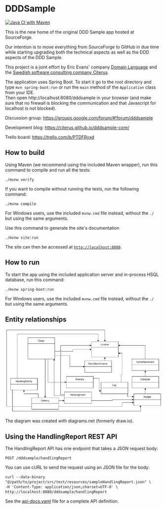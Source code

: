 # DDDSample
[![Java CI with Maven](https://github.com/citerus/dddsample-core/actions/workflows/pipeline.yml/badge.svg)](https://github.com/citerus/dddsample-core/actions/workflows/pipeline.yml)

This is the new home of the original DDD Sample app hosted at SourceForge. 

Our intention is to move everything from SourceForge to GitHub in due time while starting upgrading both the technical aspects as well as the DDD aspects of the DDD Sample.

This project is a joint effort by Eric Evans' company [Domain Language](https://www.domainlanguage.com/) and the [Swedish software consulting company Citerus](https://www.citerus.se/).

The application uses Spring Boot. To start it go to the root directory and type `mvn spring-boot:run` or run the `main` method of the `Application` class from your IDE.  
Then open http://localhost:8080/dddsample in your browser (and make sure that no firewall is blocking the communication and that Javascript for localhost is not blocked).

Discussion group: https://groups.google.com/forum/#!forum/dddsample

Development blog: https://citerus.github.io/dddsample-core/

Trello board: https://trello.com/b/PTDFRyxd

## How to build

Using Maven (we recommend using the included Maven wrapper), run this command to compile and run all the tests:

    ./mvnw verify
    
If you want to compile without running the tests, run the following command:

    ./mvnw compile
    
For Windows users, use the included `mvnw.cmd` file instead, without the `./` but using the same arguments.

Use this command to generate the site's documentation

    ./mvnw site:run

The site can then be accessed at [`http://localhost:8080`](http://localhost:8080).

## How to run

To start the app using the included application server and in-process HSQL database, run this command:

    ./mvnw spring-boot:run
    
For Windows users, use the included `mvnw.cmd` file instead, without the `./` but using the same arguments.

## Entity relationships

![](./dddsample.drawio.png)

The diagram was created with diagrams.net (formerly draw.io).

## Using the HandlingReport REST API

The HandlingReport API has one endpoint that takes a JSON request body:

    POST /dddsample/handlingReport

You can use cURL to send the request using an JSON file for the body:

    curl --data-binary "@/path/to/project/src/test/resources/sampleHandlingReport.json" \
    -H 'Content-Type: application/json;charset=UTF-8' \
    http://localhost:8080/dddsample/handlingReport

See the [api-docs.yaml](/api-docs.yaml) file for a complete API definition.
